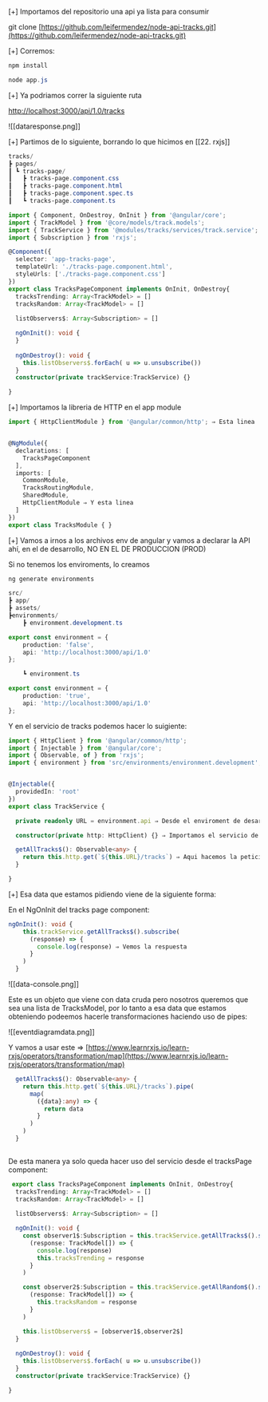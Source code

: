 [+] Importamos del repositorio una api ya lista para consumir

git clone [https://github.com/leifermendez/node-api-tracks.git](https://github.com/leifermendez/node-api-tracks.git)

[+] Corremos:

```powershell
npm install

node app.js
```

[+] Ya podriamos correr la siguiente ruta

[http://localhost:3000/api/1.0/tracks](http://localhost:3000/api/1.0/tracks)

![[dataresponse.png]]

[+] Partimos de lo siguiente, borrando lo que hicimos en [[22. rxjs]]


```powershell
tracks/
┣ pages/
┃ ┗ tracks-page/
┃   ┣ tracks-page.component.css
┃   ┣ tracks-page.component.html
┃   ┣ tracks-page.component.spec.ts
┃   ┗ tracks-page.component.ts
```

```ts
import { Component, OnDestroy, OnInit } from '@angular/core';
import { TrackModel } from '@core/models/track.models';
import { TrackService } from '@modules/tracks/services/track.service';
import { Subscription } from 'rxjs';

@Component({
  selector: 'app-tracks-page',
  templateUrl: './tracks-page.component.html',
  styleUrls: ['./tracks-page.component.css']
})
export class TracksPageComponent implements OnInit, OnDestroy{
  tracksTrending: Array<TrackModel> = []
  tracksRandom: Array<TrackModel> = []
  
  listObservers$: Array<Subscription> = []

  ngOnInit(): void {
  }
  
  ngOnDestroy(): void {
	this.listObservers$.forEach( u => u.unsubscribe())
  }
  constructor(private trackService:TrackService) {}

}
```

[+] Importamos la libreria de HTTP en el app module

```ts hl:12,1
import { HttpClientModule } from '@angular/common/http'; ⇒ Esta linea


@NgModule({
  declarations: [
    TracksPageComponent
  ],
  imports: [
    CommonModule,
    TracksRoutingModule,
    SharedModule,
    HttpClientModule ⇒ Y esta linea
  ]
})
export class TracksModule { }
```


[+] Vamos a irnos a los archivos env de angular y vamos a declarar la API ahí, en el de desarrollo, NO EN EL DE PRODUCCION (PROD)

Si no tenemos los enviroments, lo creamos

```powershell
ng generate environments
```

```powershell
src/
┣ app/
┣ assets/
┣environments/
	┣ environment.development.ts
```
```ts
export const environment = {
	production: 'false',
	api: 'http://localhost:3000/api/1.0'
};
```

```powershell
	┗ environment.ts
```

```ts
export const environment = {
	production: 'true',
	api: 'http://localhost:3000/api/1.0'
};
```

Y en el servicio de tracks podemos hacer lo suigiente:

```ts
import { HttpClient } from '@angular/common/http';
import { Injectable } from '@angular/core';
import { Observable, of } from 'rxjs';
import { environment } from 'src/environments/environment.development';


@Injectable({
  providedIn: 'root'
})
export class TrackService {

  private readonly URL = environment.api ⇒ Desde el enviroment de desarollo

  constructor(private http: HttpClient) {} ⇒ Importamos el servicio de HttpClient

  getAllTracks$(): Observable<any> {
    return this.http.get(`${this.URL}/tracks`) ⇒ Aqui hacemos la peticion
  }

}
```


[+] Esa data que estamos pidiendo viene de la siguiente forma:

En el NgOnInit del tracks page component:

```ts
ngOnInit(): void {
    this.trackService.getAllTracks$().subscribe(
      (response) => {
        console.log(response) ⇒ Vemos la respuesta
      }
    )
  }
```

![[data-console.png]]

Este es un objeto que viene con data cruda pero nosotros queremos que sea una lista de TracksModel, por lo tanto a esa data que estamos obteniendo podeemos hacerle transformaciones haciendo uso de pipes:

![[eventdiagramdata.png]]

Y vamos a usar este ⇒ [https://www.learnrxjs.io/learn-rxjs/operators/transformation/map](https://www.learnrxjs.io/learn-rxjs/operators/transformation/map)

```ts
  getAllTracks$(): Observable<any> {
    return this.http.get(`${this.URL}/tracks`).pipe(
      map(
        ({data}:any) => {
          return data
        }
      )
    )
  }
  
```

De esta manera ya solo queda hacer uso del servicio desde el tracksPage component:
 
```ts
 export class TracksPageComponent implements OnInit, OnDestroy{
  tracksTrending: Array<TrackModel> = []
  tracksRandom: Array<TrackModel> = []
  
  listObservers$: Array<Subscription> = []

  ngOnInit(): void {
    const observer1$:Subscription = this.trackService.getAllTracks$().subscribe(
      (response: TrackModel[]) => {
        console.log(response)
        this.tracksTrending = response
      }
    )

    const observer2$:Subscription = this.trackService.getAllRandom$().subscribe(
      (response: TrackModel[]) => {
        this.tracksRandom = response
      }
    )

    this.listObservers$ = [observer1$,observer2$]
  }
  
  ngOnDestroy(): void {
    this.listObservers$.forEach( u => u.unsubscribe())
  }
  constructor(private trackService:TrackService) {}

}
```



